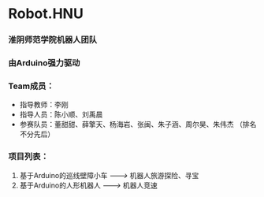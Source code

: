# Robot.HNU
### 淮阴师范学院机器人团队
### 由Arduino强力驱动

### Team成员：
- 指导教师：李刚  
- 指导人员：陈小顺、刘禹晨  
- 参赛队员：董甜甜、薛擎天、杨海岩、张闽、朱子涵、周尔昊、朱伟杰 （排名不分先后）

### 项目列表：
1. 基于Arduino的巡线壁障小车 _--->_ 机器人旅游探险、寻宝  
2. 基于Arduino的人形机器人 _--->_ 机器人竞速
